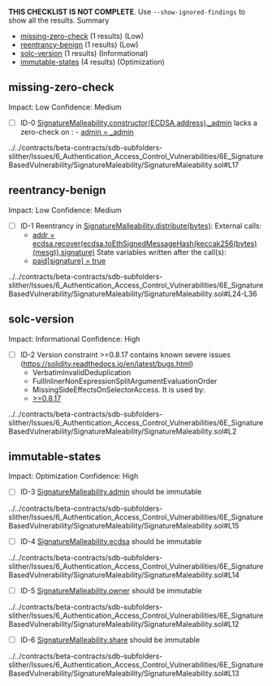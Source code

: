 **THIS CHECKLIST IS NOT COMPLETE**. Use `--show-ignored-findings` to show all the results.
Summary
 - [missing-zero-check](#missing-zero-check) (1 results) (Low)
 - [reentrancy-benign](#reentrancy-benign) (1 results) (Low)
 - [solc-version](#solc-version) (1 results) (Informational)
 - [immutable-states](#immutable-states) (4 results) (Optimization)
## missing-zero-check
Impact: Low
Confidence: Medium
 - [ ] ID-0
[SignatureMalleability.constructor(ECDSA,address)._admin](../../contracts/beta-contracts/sdb-subfolders-slither/Issues/6_Authentication_Access_Control_Vulnerabilities/6E_SignatureBasedVulnerability/SignatureMaleability/SignatureMaleability.sol#L17) lacks a zero-check on :
		- [admin = _admin](../../contracts/beta-contracts/sdb-subfolders-slither/Issues/6_Authentication_Access_Control_Vulnerabilities/6E_SignatureBasedVulnerability/SignatureMaleability/SignatureMaleability.sol#L21)

../../contracts/beta-contracts/sdb-subfolders-slither/Issues/6_Authentication_Access_Control_Vulnerabilities/6E_SignatureBasedVulnerability/SignatureMaleability/SignatureMaleability.sol#L17


## reentrancy-benign
Impact: Low
Confidence: Medium
 - [ ] ID-1
Reentrancy in [SignatureMalleability.distribute(bytes)](../../contracts/beta-contracts/sdb-subfolders-slither/Issues/6_Authentication_Access_Control_Vulnerabilities/6E_SignatureBasedVulnerability/SignatureMaleability/SignatureMaleability.sol#L24-L36):
	External calls:
	- [addr = ecdsa.recover(ecdsa.toEthSignedMessageHash(keccak256(bytes)(mesg)),signature)](../../contracts/beta-contracts/sdb-subfolders-slither/Issues/6_Authentication_Access_Control_Vulnerabilities/6E_SignatureBasedVulnerability/SignatureMaleability/SignatureMaleability.sol#L28-L31)
	State variables written after the call(s):
	- [paid[signature] = true](../../contracts/beta-contracts/sdb-subfolders-slither/Issues/6_Authentication_Access_Control_Vulnerabilities/6E_SignatureBasedVulnerability/SignatureMaleability/SignatureMaleability.sol#L34)

../../contracts/beta-contracts/sdb-subfolders-slither/Issues/6_Authentication_Access_Control_Vulnerabilities/6E_SignatureBasedVulnerability/SignatureMaleability/SignatureMaleability.sol#L24-L36


## solc-version
Impact: Informational
Confidence: High
 - [ ] ID-2
Version constraint >=0.8.17 contains known severe issues (https://solidity.readthedocs.io/en/latest/bugs.html)
	- VerbatimInvalidDeduplication
	- FullInlinerNonExpressionSplitArgumentEvaluationOrder
	- MissingSideEffectsOnSelectorAccess.
It is used by:
	- [>=0.8.17](../../contracts/beta-contracts/sdb-subfolders-slither/Issues/6_Authentication_Access_Control_Vulnerabilities/6E_SignatureBasedVulnerability/SignatureMaleability/SignatureMaleability.sol#L2)

../../contracts/beta-contracts/sdb-subfolders-slither/Issues/6_Authentication_Access_Control_Vulnerabilities/6E_SignatureBasedVulnerability/SignatureMaleability/SignatureMaleability.sol#L2


## immutable-states
Impact: Optimization
Confidence: High
 - [ ] ID-3
[SignatureMalleability.admin](../../contracts/beta-contracts/sdb-subfolders-slither/Issues/6_Authentication_Access_Control_Vulnerabilities/6E_SignatureBasedVulnerability/SignatureMaleability/SignatureMaleability.sol#L15) should be immutable 

../../contracts/beta-contracts/sdb-subfolders-slither/Issues/6_Authentication_Access_Control_Vulnerabilities/6E_SignatureBasedVulnerability/SignatureMaleability/SignatureMaleability.sol#L15


 - [ ] ID-4
[SignatureMalleability.ecdsa](../../contracts/beta-contracts/sdb-subfolders-slither/Issues/6_Authentication_Access_Control_Vulnerabilities/6E_SignatureBasedVulnerability/SignatureMaleability/SignatureMaleability.sol#L14) should be immutable 

../../contracts/beta-contracts/sdb-subfolders-slither/Issues/6_Authentication_Access_Control_Vulnerabilities/6E_SignatureBasedVulnerability/SignatureMaleability/SignatureMaleability.sol#L14


 - [ ] ID-5
[SignatureMalleability.owner](../../contracts/beta-contracts/sdb-subfolders-slither/Issues/6_Authentication_Access_Control_Vulnerabilities/6E_SignatureBasedVulnerability/SignatureMaleability/SignatureMaleability.sol#L12) should be immutable 

../../contracts/beta-contracts/sdb-subfolders-slither/Issues/6_Authentication_Access_Control_Vulnerabilities/6E_SignatureBasedVulnerability/SignatureMaleability/SignatureMaleability.sol#L12


 - [ ] ID-6
[SignatureMalleability.share](../../contracts/beta-contracts/sdb-subfolders-slither/Issues/6_Authentication_Access_Control_Vulnerabilities/6E_SignatureBasedVulnerability/SignatureMaleability/SignatureMaleability.sol#L13) should be immutable 

../../contracts/beta-contracts/sdb-subfolders-slither/Issues/6_Authentication_Access_Control_Vulnerabilities/6E_SignatureBasedVulnerability/SignatureMaleability/SignatureMaleability.sol#L13



